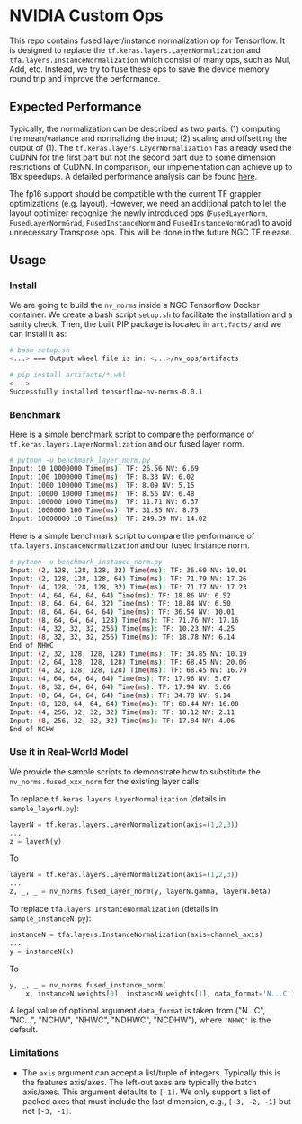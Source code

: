 # NVIDIA Custom Ops

This repo contains fused layer/instance normalization op for Tensorflow. It is
designed to replace the `tf.keras.layers.LayerNormalization` and 
`tfa.layers.InstanceNormalization` which consist of many ops, such as Mul, Add, 
etc. Instead, we try to fuse these ops to save the device memory round trip and 
improve the performance.

## Expected Performance

Typically, the normalization can be described as two parts: (1) computing the
mean/variance and normalizing the input; (2) scaling and offsetting the output
of (1). The `tf.keras.layers.LayerNormalization` has already used the CuDNN for
the first part but not the second part due to some dimension restrictions of
CuDNN. In comparison, our implementation can achieve up to 18x speedups. A
detailed performance analysis can be found
[here](https://docs.google.com/spreadsheets/d/1KM3VlGL3GqjV_o7iSKHqBHhkry6Ha0OmYKtHl1_I7wA/edit?usp=sharing).

The fp16 support should be compatible with the current TF grappler optimizations
(e.g. layout). However, we need an additional patch to let the layout optimizer
recognize the newly introduced ops (`FusedLayerNorm`, `FusedLayerNormGrad`,
`FusedInstanceNorm` and `FusedInstanceNormGrad`) to avoid unnecessary Transpose 
ops. This will be done in the future NGC TF release. 


## Usage

### Install
We are going to build the `nv_norms` inside a NGC Tensorflow Docker container.
We create a bash script `setup.sh` to facilitate the installation and a sanity
check. Then, the built PIP package is located in `artifacts/` and we can install
it as:

```bash
# bash setup.sh
<...> === Output wheel file is in: <...>/nv_ops/artifacts

# pip install artifacts/*.whl
<...>
Successfully installed tensorflow-nv-norms-0.0.1
```

### Benchmark
Here is a simple benchmark script to compare the performance of
`tf.keras.layers.LayerNormalization` and our fused layer norm.
```bash
# python -u benchmark_layer_norm.py
Input: 10 10000000 Time(ms): TF: 26.56 NV: 6.69
Input: 100 1000000 Time(ms): TF: 8.33 NV: 6.02
Input: 1000 100000 Time(ms): TF: 8.09 NV: 5.15
Input: 10000 10000 Time(ms): TF: 8.56 NV: 6.48
Input: 100000 1000 Time(ms): TF: 11.71 NV: 6.37
Input: 1000000 100 Time(ms): TF: 31.85 NV: 8.75
Input: 10000000 10 Time(ms): TF: 249.39 NV: 14.02
```
Here is a simple benchmark script to compare the performance of
`tfa.layers.InstanceNormalization` and our fused instance norm.
```bash
# python -u benchmark_instance_norm.py
Input: (2, 128, 128, 128, 32) Time(ms): TF: 36.60 NV: 10.01
Input: (2, 128, 128, 128, 64) Time(ms): TF: 71.79 NV: 17.26
Input: (4, 128, 128, 128, 32) Time(ms): TF: 71.77 NV: 17.23
Input: (4, 64, 64, 64, 64) Time(ms): TF: 18.86 NV: 6.52
Input: (8, 64, 64, 64, 32) Time(ms): TF: 18.84 NV: 6.50
Input: (8, 64, 64, 64, 64) Time(ms): TF: 36.54 NV: 10.01
Input: (8, 64, 64, 64, 128) Time(ms): TF: 71.76 NV: 17.16
Input: (4, 32, 32, 32, 256) Time(ms): TF: 10.23 NV: 4.25
Input: (8, 32, 32, 32, 256) Time(ms): TF: 18.78 NV: 6.14
End of NHWC
Input: (2, 32, 128, 128, 128) Time(ms): TF: 34.85 NV: 10.19
Input: (2, 64, 128, 128, 128) Time(ms): TF: 68.45 NV: 20.06
Input: (4, 32, 128, 128, 128) Time(ms): TF: 68.45 NV: 16.79
Input: (4, 64, 64, 64, 64) Time(ms): TF: 17.96 NV: 5.67
Input: (8, 32, 64, 64, 64) Time(ms): TF: 17.94 NV: 5.66
Input: (8, 64, 64, 64, 64) Time(ms): TF: 34.78 NV: 9.14
Input: (8, 128, 64, 64, 64) Time(ms): TF: 68.44 NV: 16.08
Input: (4, 256, 32, 32, 32) Time(ms): TF: 10.12 NV: 2.11
Input: (8, 256, 32, 32, 32) Time(ms): TF: 17.84 NV: 4.06
End of NCHW
```

### Use it in Real-World Model
We provide the sample scripts to demonstrate how to substitute the
`nv_norms.fused_xxx_norm` for the existing layer calls.

To replace `tf.keras.layers.LayerNormalization` (details in `sample_layerN.py`):
```python
layerN = tf.keras.layers.LayerNormalization(axis=(1,2,3))
...
z = layerN(y)
```
To
```python
layerN = tf.keras.layers.LayerNormalization(axis=(1,2,3))
...
z, _, _ = nv_norms.fused_layer_norm(y, layerN.gamma, layerN.beta)
```

To replace `tfa.layers.InstanceNormalization` (details in
`sample_instanceN.py`):
```python
instanceN = tfa.layers.InstanceNormalization(axis=channel_axis)
...
y = instanceN(x)
```
To
```python
y, _, _ = nv_norms.fused_instance_norm(
    x, instanceN.weights[0], instanceN.weights[1], data_format='N...C')
```
A legal value of optional argument `data_format` is taken from ("N...C", "NC...", "NCHW", "NHWC", "NDHWC", "NCDHW"),
where `'NHWC'` is the default.

### Limitations

* The `axis` argument can accept a list/tuple of integers. Typically this is the
  features axis/axes. The left-out axes are typically the batch axis/axes. This
  argument defaults to `[-1]`. We only support a list of packed axes that must
  include the last dimension, e.g., `[-3, -2, -1]` but not `[-3, -1]`. 
